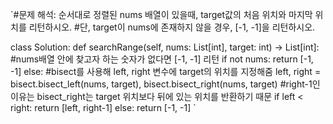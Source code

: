 \`#문제 해석: 순서대로 정렬된 nums 배열이 있을때, target값의 처음 위치와 마지막 위치를 리턴하시오.
#단, target이 nums에 존재하지 않을 경우, [-1, -1]을 리턴하시오.

class Solution:
    def searchRange(self, nums: List[int], target: int) -> List[int]:
        #nums배열 안에 찾고자 하는 숫자가 없다면 [-1, -1] 리턴
        if not nums:
            return [-1, -1]
        else:
            #bisect를 사용해 left, right 변수에 target의 위치를 지정해줌
            left, right = bisect.bisect_left(nums, target), bisect.bisect_right(nums, target)
            #right-1인 이유는 bisect_right는 target 위치보다 뒤에 있는 위치를 반환하기 때문
            if left < right:
                return [left, right-1]
            else:
                return [-1, -1] \`
